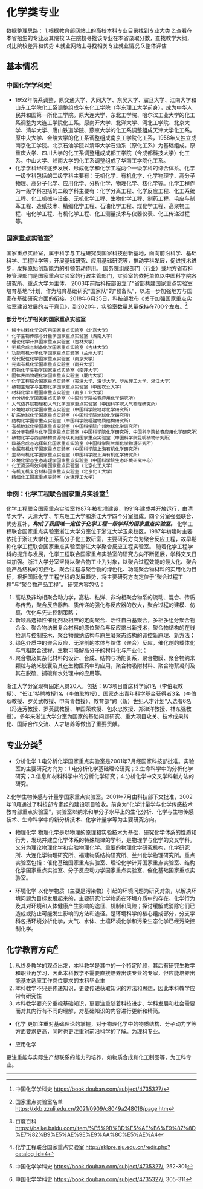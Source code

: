 # **化学类专业**

  数据整理思路：
  1.根据教育部网站上的高校本科专业目录找到专业大类
  2.查看在本省招生的专业及其院校
  3.在院校寻找该专业在本省录取分数，查找教学大纲，对比院校差异和优势
  4.就业网站上寻找相关专业就业情况
  5.整体评估

## 基本情况

### 中国化学学科史[^1]

* 1952年院系调整，原交通大学、大同大学、东吴大学、震旦大学、江南大学和山东工学院化工系调整组成华东化工学院（华东理工大学前身），成为中华人民共和国第一所化工学院。原大连大学、东北工学院、哈尔滨工业大学的化工系调整为大连工学院化工系。原南开大学、北洋大学、河北工学院、北京大学、清华大学、唐山铁道学院、燕京大学的化工系调整组成天津大学化工系。原中央大学、金陵大学的化工系调整组成南京工学院化工系，1958年又独立成南京化工学院。北京石油学院以清华大学石油系（原化工系）为基础组成。原重庆大学、四川大学的化工系调整组成成都工学院（今成都科技大学）化工系。中山大学、岭南大学的化工系调整组成了华南工学院化工系。
* 化学学科经过逐步发展，形成化学和化学工程两个一级学科的综合体系。化学一级学科包括的二级学科主要有：无机化学、有机化学、化学物理学、高分子物理、高分子化学、应用化学、分析化学、物理化学、核化学等。化学工程作为一级学科包括的二级学科主要有：化学分离工程、化学反应工程、化工系统工程、化工机械与设备、无机化学工程、生物化学工程、制药工程、毛皮与制革工程、造纸技术、精细化学工程、石油化学工程、煤化学工程、高聚物工程、电化学工程、有机化学工程、化工测量技术与仪器仪表、化工传递过程等。

### 国家重点实验室[^2]

国家重点实验室，属于科学与工程研究类国家科技创新基地，面向前沿科学、基础科学、工程科学等，开展基础研究、应用基础研究等，推动学科发展，促进技术进步，发挥原始创新能力的引领带动作用。
国务院组成部门（行业）或地方省市科技管理部门是国家重点实验室的行政主管部门，实验室的依托单位以中国科学院各研究所、重点大学为主体。
2003年前后科技部设立了“省部共建国家重点实验室培育基地”计划，作为培育基础研究“国家队”的“预备队”，以进一步加强地方与国家在基础研究方面的衔接。2018年6月25日，科技部发布《关于加强国家重点实验室建设发展的若干意见》，到2020年，实验室数量总量保持在700个左右。[^4]

**部分与化学相关的国家重点实验室**

```java
* 稀土材料化学及应用国家重点实验室（北京大学）
* 化学生物传感与计量学国家重点实验室（湖南大学）
* 理论化学计算国家重点实验室（吉林大学）
* 无机合成与制备化学国家重点实验室（吉林大学）
* 功能有机分子化学国家重点实验室（兰州大学）
* 现代配位化学国家重点实验室（南京大学）
* 元素有机化学国家重点实验室（南开大学）
* 药物化学生物学国家重点实验室（南开大学）
* 固体表面物理化学国家重点实验室（厦门大学）
* 化学工程联合国家重点实验室（天津大学、清华大学、华东理工大学、浙江大学）
* 植物生理学与生物化学国家重点实验室（中国农业大学）
* 材料化学工程国家重点实验室（南京工业大学）
* 电分析化学国家重点实验室（中国科学院长春应用化学研究所）
* 大气边界层物理和大气化学国家重点实验室（中国科学院大气物理研究所）
* 环境地球化学国家重点实验室（中国科学院地球化学研究所）
* 矿床地球化学国家重点实验室（中国科学院地球化学研究所）
* 结构化学国家重点实验室（中国科学院福建物质结构研究所）
* 有机地球化学国家重点实验室（中国科学院广州地球化学研究所）
* 高分子物理与化学国家重点实验室（中国科学院化学研究所、中国科学院长春应用化学研究所）
* 植物化学与西部植物资源持续利用国家重点实验室（中国科学院昆明植物研究所）
* 羰基合成与选择氧化国家重点实验室（中国科学院兰州化学物理研究所）
* 金属有机化学国家重点实验室（中国科学院上海有机化学研究所）
* 生命有机化学国家重点实验室（中国科学院上海有机化学研究所）
* 环境化学与生态毒理学国家重点实验室（中国科学院生态环境研究中心）
* 化工资源有效利用国家重点实验室（北京化工大学）
* 有机无机复合材料国家重点实验室（北京化工大学）
* 精细化工国家重点实验室（大连理工大学）
```

### 举例：化学工程联合国家重点实验室[^3]

化学工程联合国家重点实验室1987年被批准建设，1991年建成并开放运行，由清华大学、天津大学、华东理工大学和浙江大学四个分室组成。四个分室强强联合、优势互补，**_构成了我国唯一定位于化学工程一级学科的国家重点实验室。_**
化学工程联合国家重点实验室浙江大学分室位于浙江大学玉泉校区，1987年初建时主要依托于浙江大学化工系高分子化工教研室，主要研究方向为聚合反应工程，故早期称化学工程联合国家重点实验室浙江大学聚合反应工程实验室。
随着化学工程学科的提升与发展，化学工程联合国家重点实验室的研究方向不断拓展，学科交叉日益加强。浙江大学分室坚持以聚合物工业为对象，以聚合过程效能的最大化、聚合物产品结构的可控化、聚合过程与聚合物的绿色化、功能聚合物材料的实用化为目标，根据国际化学工程学科的发展趋势，将主要研究方向定位于“聚合过程工程”与“聚合物产品工程”。
研究内容包括：

1. 高粘及非均相聚合动力学，高粘、粘弹、非均相聚合物系的流动、混合、传质与传热，聚合反应器热、质传递的强化与反应器的放大，聚合过程的建模、仿真、优化与先进控制策略；
2. 新颖高选择性催化剂及相应的定向聚合、活性自由基聚合，多相多组分聚合物合金、聚合物纳米复合材料的原位聚合与反应挤出新技术，聚合物结构的在线检测与控制技术，聚合物微纳结构与原生凝聚态结构的调控新原理、新方法；
3. 绿色介质中的聚合反应，无溶剂的本体与熔体（聚合）反应，催化剂的载体化与气相聚合过程，生物可降解高分子的材料化与产业化；
4. 聚合物及其杂化材料的设计、合成、结构与功能关系，聚合物膜、聚合物纳米颗粒与纳米胶囊及其在生物医药中的应用，聚合物吸附材料、聚合物絮凝剂及其在脱硫、捕碳和水处理中的应用等。

浙江大学分室现有固定人员20人，包括：973项目首席科学家1名（李伯耿教授）、“长江”特聘教授1名（李伯耿教授）、国家杰出青年科学基金获得者3名（李伯耿教授、罗英武教授、申有青教授）、教育部“跨（新）世纪人才计划”入选者6名（冯连芳教授、罗英武教授、单国荣教授、包永忠教授、郑津洋教授、林东强教授）。多年来浙江大学分室为国家的基础问题研究、重大项目攻关、技术成果转化、国际合作交流、人才培养等做出了重要贡献。

## 专业分类[^5]
  
* 分析化学
1.电分析化学国家重点实验室是2001年7月经国家科技部批准。实验室的主要研究方向为：1.电分析化学基础理论研究；2.生命科学中的分析化学研究；3.信息和材料科学中的分析化学研究；4.分析化学中交叉学科新方法的研究。

2.化学生物传感与计量学国家重点实验室。2001年7月由科技部下文批准，2002年11月通过了科技部专家组的建设项目验收。前身为“化学计量学与化学传感技术教育部重点实验室”，实验室以纳米和单分子水平上的生化分析、化学与生物传感技术、生命科学中的新分析技术、化学计量学等为主要研究方向。

* 物理化学
物理化学是以物理的原理和实验技术为基础，研究化学体系的性质和行为，发现并建立化学体系的特殊规律的学科，是物理学与化学的交叉学科。又分为理论物理化学和实验物理化学。重要的物理化学研究机构，化学研究所、大连化学物理研究所、福建物质结构研究所、兰州化学物理研究所。重点实验室包括：催化基础国家重点实验室、理论化学计算国家重点实验室、结构化学国家重点实验室、分子反应动力学国家重点实验室、催化基础国家重点实验室。

* 环境化学
以化学物质（主要是污染物）引起的环境问题为研究对象，以解决环境问题为目标发展起来的，主要研究化学物质在环境介质中的存在、化学行为及其对环境和人体健康产生影响的途径、机制和风险；探讨缓解或消除它们已造成或防止可能发生影响的方法和途径。是环境科学的核心组成部分，分支学科包括环境分析化学，大气、水体、土壤环境化学和污染生态化学已经污染控制化学。

## 化学教育方向[^6]

1. 从终身教学的观点出发，本科教学是其中的一个特定阶段，其后有研究生教学和职业再学习，因此本科教学不需要直接培养出该专业的专家，但应能培养出能基本适应工作岗位要求的本科毕业生
2. 本科教学不只是传递知识，更要传递获取知识的方法和思想，因此本科教学应带有研究性
3. 本科教学要充分重视基础知识，更要注重随着科技进步、学科发展和社会需要而对其内行有不同的理解，对基础知识的内容进行更新和精简。

* 化学
更加注重对基础理论的掌握，对于物理化学中的物质结构、分子动力学等方面要求更高，同时也更注重对前沿科学的了解。为理科专业。

* 应用化学

更注重能与实际生产想联系的能力的培养，如物质合成和化工制图等，为工科专业。

---
[^1]: 中国化学学科史 <https://book.douban.com/subject/4735327/>
[^2]: 国家重点实验室名单 <https://xkb.zzuli.edu.cn/2021/0909/c8049a248016/page.htm>
[^3]: 化学工程联合国家重点实验室 <http://sklpre.zju.edu.cn/redir.php?catalog_id=4>
[^4]: 百度百科 <https://baike.baidu.com/item/%E5%9B%BD%E5%AE%B6%E9%87%8D%E7%82%B9%E5%AE%9E%E9%AA%8C%E5%AE%A4>
[^5]: 中国化学学科史 <https://book.douban.com/subject/4735327/>, 252-301
[^6]: 中国化学学科史 <https://book.douban.com/subject/4735327/>, 305-311
